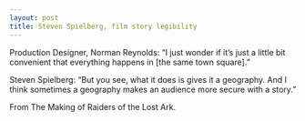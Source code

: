 ```yaml
---
layout: post
title: Steven Spielberg, film story legibility
---
```

Production Designer, Norman Reynolds: “I just wonder if it’s just a little bit convenient that everything happens in [the same town square].”

Steven Spielberg: “But you see, what it does is gives it a geography. And I think sometimes a geography makes an audience more secure with a story.”

From The Making of Raiders of the Lost Ark.
